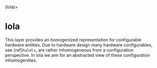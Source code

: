 (lola)=
# lola

This layer provides an homogenized representation for configurable hardware entities.
Due to hardware design many hardware configurables, see {ref}`haldls`, are rather inhomogeneous from a configuration perspective.
In lola we aim for an abstracted view of these configuration inhomogenities.
